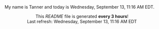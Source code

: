 My name is Tanner and today is Wednesday, September 13, 11:16 AM EDT.

<p align="center">This <i>README</i> file is generated <b>every 3 hours</b>!</br>Last refresh: Wednesday, September 13, 11:16 AM EDT<br /></p>
